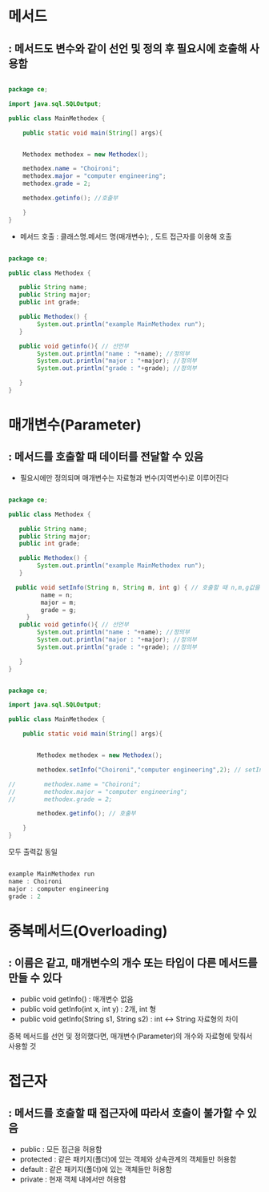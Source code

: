  # 메서드
 ## : 메서드도 변수와 같이 선언 및 정의 후 필요시에 호출해 사용함
 
```java

package ce;

import java.sql.SQLOutput;

public class MainMethodex {

    public static void main(String[] args){


    Methodex methodex = new Methodex();

    methodex.name = "Choironi"; 
    methodex.major = "computer engineering";
    methodex.grade = 2;

    methodex.getinfo(); //호출부

    }
}
```

- 메서드 호출 : 클래스명.메서드 명(매개변수); , 도트 접근자를 이용해 호출

```java

package ce;

public class Methodex {

   public String name;
   public String major;
   public int grade;

   public Methodex() {
        System.out.println("example MainMethodex run");
   }

   public void getinfo(){ // 선언부
        System.out.println("name : "+name); //정의부
        System.out.println("major : "+major); //정의부
        System.out.println("grade : "+grade); //정의부

   }
}

```

# 매개변수(Parameter)

## : 메서드를 호출할 때 데이터를 전달할 수 있음

- 필요시에만 정의되며 매개변수는 자료형과 변수(지역변수)로 이루어진다

```java

package ce;

public class Methodex {

   public String name;
   public String major;
   public int grade;

   public Methodex() {
        System.out.println("example MainMethodex run");
   }

  public void setInfo(String n, String m, int g) { // 호출할 때 n,m,g값을 입력해주면 됨
         name = n;
         major = m;
         grade = g;
     }
   public void getinfo(){ // 선언부
        System.out.println("name : "+name); //정의부
        System.out.println("major : "+major); //정의부
        System.out.println("grade : "+grade); //정의부

   }
}


```

```java

package ce;

import java.sql.SQLOutput;

public class MainMethodex {

    public static void main(String[] args){


        Methodex methodex = new Methodex();

        methodex.setInfo("Choironi","computer engineering",2); // setInfo에서 매개변수를 던져줌

//        methodex.name = "Choironi";
//        methodex.major = "computer engineering";
//        methodex.grade = 2;

        methodex.getinfo(); // 호출부

    }
}
```

모두 출력값 동일

```java

example MainMethodex run
name : Choironi
major : computer engineering
grade : 2

```

# 중복메서드(Overloading)

## : 이름은 같고, 매개변수의 개수 또는 타입이 다른 메서드를 만들 수 있다

- public void getInfo() : 매개변수 없음
- public void getInfo(int x, int y) : 2개, int 형
- public void getInfo(String s1, String s2) : int <-> String 자료형의 차이

중복 메서드를 선언 및 정의했다면, 매개변수(Parameter)의 개수와 자료형에 맞춰서 사용할 것

# 접근자

## : 메서드를 호출할 때 접근자에 따라서 호출이 불가할 수 있음

- public : 모든 접근을 허용함
- protected : 같은 패키지(폴더)에 있는 객체와 상속관계의 객체들만 허용함
- default : 같은 패키지(폴더)에 있는 객체들만 허용함
- private : 현재 객체 내에서만 허용함

